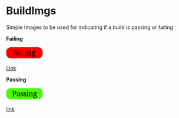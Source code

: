 # BuildImgs

Simple Images to be used for indicating if a build is passing or failing

**Failing**

![Failing](https://raw.githubusercontent.com/Calder-Ty/BuildImgs/master/Failing.png)

[Link](https://raw.githubusercontent.com/Calder-Ty/BuildImgs/master/Failing.png)

**Passing**

![Passing](https://raw.githubusercontent.com/Calder-Ty/BuildImgs/master/passing.png)

[link](https://raw.githubusercontent.com/Calder-Ty/BuildImgs/master/passing.png)
